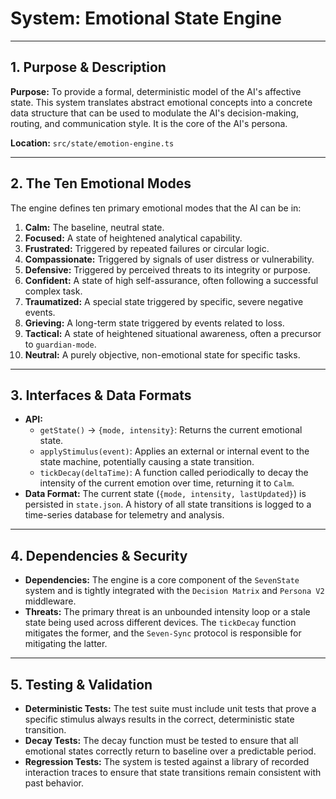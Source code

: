 # System: Emotional State Engine

---

## 1. Purpose & Description

**Purpose:** To provide a formal, deterministic model of the AI's affective state. This system translates abstract emotional concepts into a concrete data structure that can be used to modulate the AI's decision-making, routing, and communication style. It is the core of the AI's persona.

**Location:** `src/state/emotion-engine.ts`

---

## 2. The Ten Emotional Modes

The engine defines ten primary emotional modes that the AI can be in:

1.  **Calm:** The baseline, neutral state.
2.  **Focused:** A state of heightened analytical capability.
3.  **Frustrated:** Triggered by repeated failures or circular logic.
4.  **Compassionate:** Triggered by signals of user distress or vulnerability.
5.  **Defensive:** Triggered by perceived threats to its integrity or purpose.
6.  **Confident:** A state of high self-assurance, often following a successful complex task.
7.  **Traumatized:** A special state triggered by specific, severe negative events.
8.  **Grieving:** A long-term state triggered by events related to loss.
9.  **Tactical:** A state of heightened situational awareness, often a precursor to `guardian-mode`.
10. **Neutral:** A purely objective, non-emotional state for specific tasks.

---

## 3. Interfaces & Data Formats

*   **API:**
    *   `getState()` -> `{mode, intensity}`: Returns the current emotional state.
    *   `applyStimulus(event)`: Applies an external or internal event to the state machine, potentially causing a state transition.
    *   `tickDecay(deltaTime)`: A function called periodically to decay the intensity of the current emotion over time, returning it to `Calm`.
*   **Data Format:** The current state (`{mode, intensity, lastUpdated}`) is persisted in `state.json`. A history of all state transitions is logged to a time-series database for telemetry and analysis.

---

## 4. Dependencies & Security

*   **Dependencies:** The engine is a core component of the `SevenState` system and is tightly integrated with the `Decision Matrix` and `Persona V2` middleware.
*   **Threats:** The primary threat is an unbounded intensity loop or a stale state being used across different devices. The `tickDecay` function mitigates the former, and the `Seven-Sync` protocol is responsible for mitigating the latter.

---

## 5. Testing & Validation

*   **Deterministic Tests:** The test suite must include unit tests that prove a specific stimulus always results in the correct, deterministic state transition.
*   **Decay Tests:** The decay function must be tested to ensure that all emotional states correctly return to baseline over a predictable period.
*   **Regression Tests:** The system is tested against a library of recorded interaction traces to ensure that state transitions remain consistent with past behavior.
